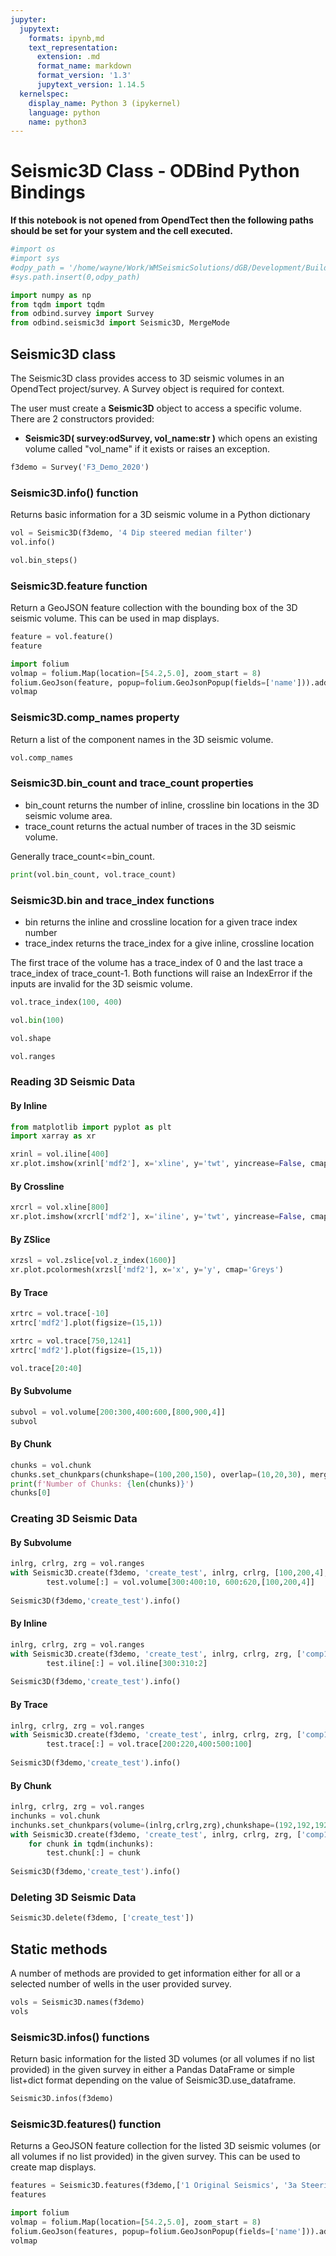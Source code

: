 ```yaml
---
jupyter:
  jupytext:
    formats: ipynb,md
    text_representation:
      extension: .md
      format_name: markdown
      format_version: '1.3'
      jupytext_version: 1.14.5
  kernelspec:
    display_name: Python 3 (ipykernel)
    language: python
    name: python3
---
```


# Seismic3D Class - ODBind Python Bindings


**If this notebook is not opened from OpendTect then the following paths should be set for your system and the cell executed.**

```python
#import os
#import sys
#odpy_path = '/home/wayne/Work/WMSeismicSolutions/dGB/Development/Build/bin/odmain/bin/python'
#sys.path.insert(0,odpy_path)
```

```python
import numpy as np
from tqdm import tqdm
from odbind.survey import Survey
from odbind.seismic3d import Seismic3D, MergeMode
```

## Seismic3D class

The Seismic3D class provides access to 3D seismic volumes in an OpendTect project/survey. A Survey object is required for context.

The user must create a **Seismic3D** object to access a specific volume. There are 2 constructors provided:
-   **Seismic3D( survey:odSurvey, vol_name:str )** which opens an existing volume called "vol_name" if it exists or raises an exception.


```python
f3demo = Survey('F3_Demo_2020')
```

### Seismic3D.info() function
Returns basic information for a 3D seismic volume in a Python dictionary

```python
vol = Seismic3D(f3demo, '4 Dip steered median filter')
vol.info()
```

```python
vol.bin_steps()
```

### Seismic3D.feature function
Return a GeoJSON feature collection with the bounding box of the 3D seismic volume. This can be used in map displays.

```python
feature = vol.feature()
feature
```

```python
import folium
volmap = folium.Map(location=[54.2,5.0], zoom_start = 8)
folium.GeoJson(feature, popup=folium.GeoJsonPopup(fields=['name'])).add_to(volmap)
volmap
```

### Seismic3D.comp_names property
Return a list of the component names in the 3D seismic volume.

```python
vol.comp_names
```

### Seismic3D.bin_count and trace_count properties
- bin_count returns the number of inline, crossline bin locations in the 3D seismic volume area.
- trace_count returns the actual number of traces in the 3D seismic volume.

Generally trace_count<=bin_count.

```python
print(vol.bin_count, vol.trace_count)
```

### Seismic3D.bin and trace_index functions
- bin returns the inline and crossline location for a given trace index number
- trace_index returns the trace_index for a give inline, crossline location

The first trace of the volume has a trace_index of 0 and the last trace a trace_index of trace_count-1.
Both functions will raise an IndexError if the inputs are invalid for the 3D seismic volume.

```python
vol.trace_index(100, 400)
```

```python
vol.bin(100)
```

```python
vol.shape
```

```python
vol.ranges
```

### Reading 3D Seismic Data
#### By Inline

```python
from matplotlib import pyplot as plt
import xarray as xr

xrinl = vol.iline[400]
xr.plot.imshow(xrinl['mdf2'], x='xline', y='twt', yincrease=False, cmap='Greys')
```

#### By Crossline

```python
xrcrl = vol.xline[800]
xr.plot.imshow(xrcrl['mdf2'], x='iline', y='twt', yincrease=False, cmap='Greys')
```

#### By ZSlice

```python
xrzsl = vol.zslice[vol.z_index(1600)]
xr.plot.pcolormesh(xrzsl['mdf2'], x='x', y='y', cmap='Greys')
```

#### By Trace

```python
xrtrc = vol.trace[-10]
xrtrc['mdf2'].plot(figsize=(15,1))
```

```python
xrtrc = vol.trace[750,1241]
xrtrc['mdf2'].plot(figsize=(15,1))
```

```python
vol.trace[20:40]
```

#### By Subvolume

```python
subvol = vol.volume[200:300,400:600,[800,900,4]]
subvol
```

#### By Chunk

```python
chunks = vol.chunk
chunks.set_chunkpars(chunkshape=(100,200,150), overlap=(10,20,30), mergemode=MergeMode.Blend)
print(f'Number of Chunks: {len(chunks)}')
chunks[0]
```

### Creating 3D Seismic Data
#### By Subvolume

```python
inlrg, crlrg, zrg = vol.ranges
with Seismic3D.create(f3demo, 'create_test', inlrg, crlrg, [100,200,4], ['comp1'], 'CBVS', True, True) as test:
        test.volume[:] = vol.volume[300:400:10, 600:620,[100,200,4]]
        
Seismic3D(f3demo,'create_test').info()
```

#### By Inline

```python
inlrg, crlrg, zrg = vol.ranges
with Seismic3D.create(f3demo, 'create_test', inlrg, crlrg, zrg, ['comp1'], 'CBVS', True, True) as test:
        test.iline[:] = vol.iline[300:310:2]
        
Seismic3D(f3demo,'create_test').info()
```

#### By Trace

```python
inlrg, crlrg, zrg = vol.ranges
with Seismic3D.create(f3demo, 'create_test', inlrg, crlrg, zrg, ['comp1'], 'CBVS', True, True) as test:
        test.trace[:] = vol.trace[200:220,400:500:100]
        
Seismic3D(f3demo,'create_test').info()    
```

#### By Chunk

```python
inlrg, crlrg, zrg = vol.ranges
inchunks = vol.chunk
inchunks.set_chunkpars(volume=(inlrg,crlrg,zrg),chunkshape=(192,192,192),overlap=(16,16,16),mergemode=MergeMode.Average)
with Seismic3D.create(f3demo, 'create_test', inlrg, crlrg, zrg, ['comp1'], 'CBVS', True, True) as test:
    for chunk in tqdm(inchunks):
        test.chunk[:] = chunk
        
Seismic3D(f3demo,'create_test').info()
```

### Deleting 3D Seismic Data

```python
Seismic3D.delete(f3demo, ['create_test'])
```

## Static methods
A number of methods are provided to get information either for all or a selected number of wells in the user provided survey.

```python
vols = Seismic3D.names(f3demo)
vols
```

### Seismic3D.infos() functions
Return basic information for the listed 3D volumes (or all volumes if no list provided) in the given survey in either a Pandas DataFrame or simple list+dict format depending on the value of Seismic3D.use_dataframe.

```python
Seismic3D.infos(f3demo)

```

### Seismic3D.features() function

Returns a GeoJSON feature collection for the listed 3D seismic volumes (or all volumes if no list provided) in the given survey. This can be used to create map displays.

```python
features = Seismic3D.features(f3demo,['1 Original Seismics', '3a Steering PCA111 MF225'])
features
```

```python
import folium
volmap = folium.Map(location=[54.2,5.0], zoom_start = 8)
folium.GeoJson(features, popup=folium.GeoJsonPopup(fields=['name'])).add_to(volmap)
volmap
```
